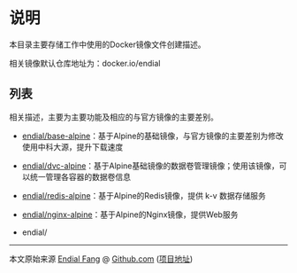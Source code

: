 # 说明

本目录主要存储工作中使用的Docker镜像文件创建描述。

相关镜像默认仓库地址为：docker.io/endial



## 列表

相关描述，主要为主要功能及相应的与官方镜像的主要差别。

- [endial/base-alpine](./docker-base-alpine镜像.md)：基于Alpine的基础镜像，与官方镜像的主要差别为修改使用中科大源，提升下载速度
- [endial/dvc-alpine](./docker-dvc-alpine镜像.md)：基于Alpine基础镜像的数据卷管理镜像；使用该镜像，可以统一管理各容器的数据卷信息



- [endial/redis-alpine](./docker-redis-alpine镜像.md)：基于Alpine的Redis镜像，提供 k-v 数据存储服务
- [endial/nginx-alpine](./docker-nginx-alpine镜像.md)：基于Alpine的Nginx镜像，提供Web服务



- endial/



----

本文原始来源 [Endial Fang](https://github.com/endial) @ [Github.com](https://github.com) ([项目地址](https://github.com/endial/studylife.git))
